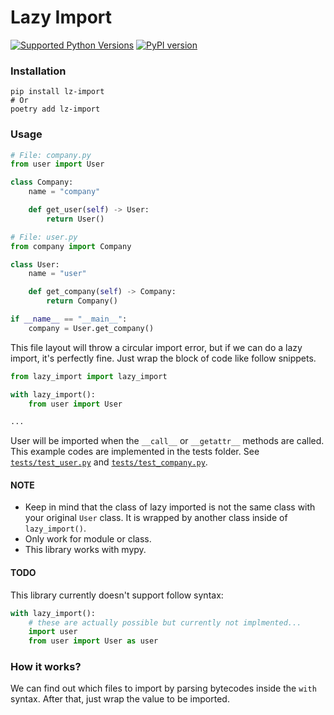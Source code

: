 # Lazy Import
[![Supported Python Versions](https://img.shields.io/pypi/pyversions/lz-import/0.1.1)](https://pypi.org/project/lz-import/) [![PyPI version](https://badge.fury.io/py/lz-import.svg)](https://badge.fury.io/py/lz-import)


### Installation
```
pip install lz-import
# Or
poetry add lz-import
```

### Usage
```python
# File: company.py
from user import User

class Company:
    name = "company"

    def get_user(self) -> User:
        return User()

```

```python
# File: user.py
from company import Company

class User:
    name = "user"

    def get_company(self) -> Company:
        return Company()

if __name__ == "__main__":
    company = User.get_company()
```

This file layout will throw a circular import error, but if we can do a lazy import, it's perfectly fine. Just wrap the block of code like follow snippets.
```python
from lazy_import import lazy_import

with lazy_import():
    from user import User

...
```
User will be imported when the `__call__` or `__getattr__` methods are called.  
This example codes are implemented in the tests folder. See [`tests/test_user.py`](https://github.com/Ja-sonYun/lazy-import/blob/main/tests/test_user.py) and [`tests/test_company.py`](https://github.com/Ja-sonYun/lazy-import/blob/main/tests/test_company.py).

#### NOTE
- Keep in mind that the class of lazy imported is not the same class with your original `User` class. It is wrapped by another class inside of `lazy_import()`.
- Only work for module or class.
- This library works with mypy.

#### TODO
This library currently doesn't support follow syntax:
```python
with lazy_import():
    # these are actually possible but currently not implmented...
    import user  
    from user import User as user
```


### How it works?
We can find out which files to import by parsing bytecodes inside the `with` syntax. After that, just wrap the value to be imported.
